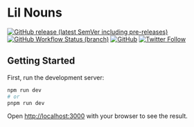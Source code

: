 # Lil Nouns

[![GitHub release (latest SemVer including pre-releases)](https://img.shields.io/github/v/release/lilhelpers/lilhelpers-site?include_prereleases)](https://github.com/lilhelpers/lilhelpers-site/releases)
[![GitHub Workflow Status (branch)](https://img.shields.io/github/actions/workflow/status/lilhelpers/lilhelpers-site/build.yml)](https://github.com/lilhelpers/lilhelpers-site/actions/workflows/build.yml)
[![GitHub](https://img.shields.io/github/license/lilhelpers/lilhelpers-site)](https://github.com/lilhelpers/lilhelpers-site/blob/master/LICENSE)
[![Twitter Follow](https://img.shields.io/twitter/follow/nekofar?style=flat)](https://twitter.com/nekofar)

## Getting Started

First, run the development server:

```bash
npm run dev
# or
pnpm run dev
```

Open [http://localhost:3000](http://localhost:3000) with your browser to see the result.

